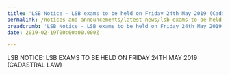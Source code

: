 ```yaml
---
title: 'LSB Notice - LSB exams to be held on Friday 24th May 2019 (Cadastral Law)'
permalink: /notices-and-announcements/latest-news/lsb-exams-to-be-held-on-friday-24th-may-2019-cadastral-law/
breadcrumb: 'LSB Notice - LSB exams to be held on Friday 24th May 2019 (Cadastral Law)'
date: 2019-02-19T00:00:00.000Z

---
```



LSB NOTICE: LSB EXAMS TO BE HELD ON FRIDAY 24TH MAY 2019 (CADASTRAL LAW)
